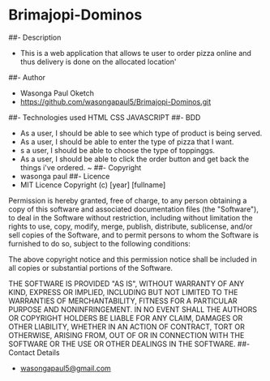 # Brimajopi-Dominos

##- Description 
- This is a web application that allows te user to order pizza online and thus delivery is done on the allocated location'

##- Author 
- Wasonga Paul Oketch
- https://github.com/wasongapaul5/Brimajopi-Dominos.git

##- Technologies used
HTML
CSS
JAVASCRIPT
##- BDD 

- As a user, I should be able to see which type of product is being served.
- As a user, I should be able to enter the type of pizza that I want.
- s a user, I should be able to choose the type of toppinggs.
- As a user, I should be able to click the order button and get back the things i've ordered.
~
 ##- Copyright 
- wasonga paul
##- Licence
- MIT Licence
Copyright (c) [year] [fullname]

Permission is hereby granted, free of charge, to any person obtaining a copy
of this software and associated documentation files (the "Software"), to deal
in the Software without restriction, including without limitation the rights
to use, copy, modify, merge, publish, distribute, sublicense, and/or sell
copies of the Software, and to permit persons to whom the Software is
furnished to do so, subject to the following conditions:

The above copyright notice and this permission notice shall be included in all
copies or substantial portions of the Software.

THE SOFTWARE IS PROVIDED "AS IS", WITHOUT WARRANTY OF ANY KIND, EXPRESS OR
IMPLIED, INCLUDING BUT NOT LIMITED TO THE WARRANTIES OF MERCHANTABILITY,
FITNESS FOR A PARTICULAR PURPOSE AND NONINFRINGEMENT. IN NO EVENT SHALL THE
AUTHORS OR COPYRIGHT HOLDERS BE LIABLE FOR ANY CLAIM, DAMAGES OR OTHER
LIABILITY, WHETHER IN AN ACTION OF CONTRACT, TORT OR OTHERWISE, ARISING FROM,
OUT OF OR IN CONNECTION WITH THE SOFTWARE OR THE USE OR OTHER DEALINGS IN THE
SOFTWARE.
##- Contact Details
- wasongapaul5@gmail.com